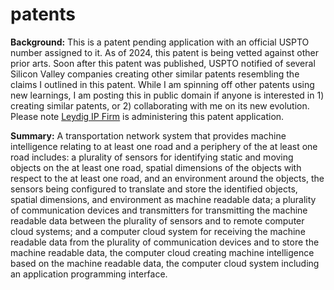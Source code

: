 # patents

<b>Background:</b> This is a patent pending application with an official USPTO number assigned to it. As of 2024, this patent is being vetted against other prior arts. Soon after this patent was published, USPTO notified of several Silicon Valley companies creating other similar patents resembling the claims I outlined in this patent. While I am spinning off other patents using new learnings, I am posting this in public domain if anyone is interested in 1) creating similar patents, or 2) collaborating with me on its new evolution. Please note <a href="www.Leydig.com" target="_blank">Leydig IP Firm</a> is administering this patent application.

<b>Summary:</b> A transportation network system that provides machine intelligence relating to at least one road and a periphery of the at least one road includes: a plurality of sensors for identifying static and moving objects on the at least one road, spatial dimensions of the objects with respect to the at least one road, and an environment around the objects, the sensors being configured to translate and store the identified objects, spatial dimensions, and environment as machine readable data; a plurality of communication devices and transmitters for transmitting the machine readable data between the plurality of sensors and to remote computer cloud systems; and a computer cloud system for receiving the machine readable data from the plurality of communication devices and to store the machine readable data, the computer cloud creating machine intelligence based on the machine readable data, the computer cloud system including an application programming interface.
